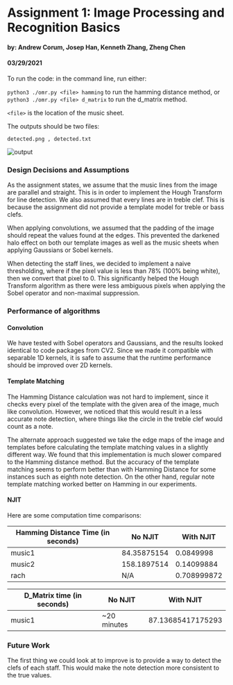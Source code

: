 # Assignment 1: Image Processing and Recognition Basics
#### by: Andrew Corum, Josep Han, Kenneth Zhang, Zheng Chen
#### 03/29/2021

 <!-- Your report should explain how to run your code
and any design decisions or other assumptions you made -->

To run the code: in the command line, run either: 

<!-- ```python3 omr.py ./images/music1.png hamming``` -->
```python3 ./omr.py <file> hamming```
to run the hamming distance method, or 
```python3 ./omr.py <file> d_matrix```
to run the d_matrix method.

```<file>``` is the location of the music sheet.


The outputs should be two files: 

```detected.png , detected.txt```

![output](detected.png)

### Design Decisions and Assumptions
As the assignment states, we assume that the music lines from the image are parallel and straight. This is in order to implement the Hough Transform for line detection. We also assumed that every lines are in treble clef. This is because the assignment did not provide a template model for treble or bass clefs. 

When applying convolutions, we assumed that the padding of the image should repeat the values found at the edges. This prevented the darkened halo effect on both our template images as well as the music sheets when applying Gaussians or Sobel kernels.

When detecting the staff lines, we decided to implement a naive thresholding, where if the pixel value is less than 78% (100% being white), then we convert that pixel to 0. This significantly helped the Hough Transform algorithm as there were less ambiguous pixels when applying the Sobel operator and non-maximal suppression.

### Performance of algorithms
#### Convolution
We have tested with Sobel operators and Gaussians, and the results looked identical to code packages from CV2. Since we made it compatible with separable 1D kernels, it is safe to assume that the runtime performance should be improved over 2D kernels.


#### Template Matching
The Hamming Distance calculation was not hard to implement, since it checks every pixel of the template with the given area of the image, much like convolution. However, we noticed that this would result in a less accurate note detection, where things like the circle in the treble clef would count as a note. 

The alternate approach suggested we take the edge maps of the image and templates before calculating the template matching values in a slightly different way. We found that this implementation is much slower compared to the Hamming distance method. But the accuracy of the template matching seems to perform better than with Hamming Distance for some instances such as eighth note detection. On the other hand, regular note template matching worked better on Hamming in our experiments.



#### NJIT 
Here are some computation time comparisons:

Hamming Distance Time (in seconds)|No NJIT|With NJIT
------------ | ------------ | -------------
music1|84.35875154|0.0849998
music2|158.1897514|0.14099884
rach|N/A|0.708999872

D_Matrix time (in seconds) |No NJIT|With NJIT
------------ | ------------ | -------------
music1|~20 minutes|87.13685417175293


### Future Work
The first thing we could look at to improve is to provide a way to detect the clefs of each staff. This would make the note detection more consistent to the true values. 
